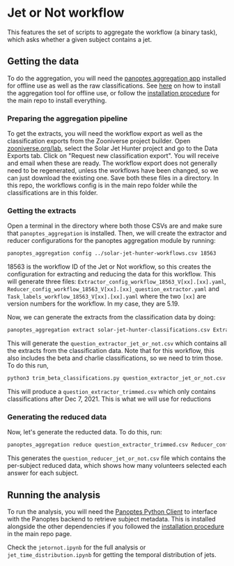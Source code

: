 Jet or Not workflow
===================

This features the set of scripts to aggregate the workflow (a binary task), which asks whether a given subject contains a jet. 

## Getting the data
To do the aggregation, you will need the [panoptes aggregation app](https://github.com/zooniverse/aggregation-for-caesar/) installed for offline use as well as the raw classifications. See [here](https://aggregation-caesar.zooniverse.org/README.html) on how to install the aggregation tool for offline use, or follow the [installation procedure](https://github.com/ramanakumars/SolarJets/blob/main/README.md/) for the main repo to install everything.

### Preparing the aggregation pipeline
To get the extracts, you will need the workflow export as well as the classification exports from the Zooniverse project builder. Open [zooniverse.org/lab](https://www.zooniverse.org/lab), select the Solar Jet Hunter project and go to the Data Exports tab. Click on "Request new classification export". You will receive and email when these are ready. The workflow export does not generally need to be regenerated, unless the workflows have been changed, so we can just download the existing one. Save both these files in a directory. In this repo, the workflows config is in the main repo folder while the classifications are in this folder. 

### Getting the extracts
Open a terminal in the directory where both those CSVs are and make sure that `panoptes_aggregation` is installed. Then, we will create the extractor and reducer configurations for the panoptes aggregation module by running:
```bash
panoptes_aggregation config ../solar-jet-hunter-workflows.csv 18563
```

18563 is the workflow ID of the Jet or Not workflow, so this creates the configuration for extracting and reducing the data for this workflow. This will generate three files: `Extractor_config_workflow_18563_V[xx].[xx].yaml`,  `Reducer_config_workflow_18563_V[xx].[xx]_question_extractor.yaml` and  `Task_labels_workflow_18563_V[xx].[xx].yaml` where the two `[xx]` are version numbers for the workflow. In my case, they are 5.19.

Now, we can generate the extracts from the classification data by doing:
```bash
panoptes_aggregation extract solar-jet-hunter-classifications.csv Extractor_config_workflow_18563_V5.19.yaml -o jet_or_not
```

This will generate the `question_extractor_jet_or_not.csv` which contains all the extracts from the classification data. Note that for this workflow, this also includes the beta and charlie classifications, so we need to trim those. To do this run,
```bash
python3 trim_beta_classifications.py question_extractor_jet_or_not.csv
```

This will produce a `question_extractor_trimmed.csv` which only contains classifications after Dec 7, 2021. This is what we will use for reductions

### Generating the reduced data
Now, let's generate the reducted data. To do this, run:
```bash
panoptes_aggregation reduce question_extractor_trimmed.csv Reducer_config_workflow_18563_V5.19_question_extractor.yaml -o jet_or_not 
```

This generates the `question_reducer_jet_or_not.csv` file which contains the per-subject reduced data, which shows how many volunteers selected each answer for each subject. 

## Running the analysis
To run the analysis, you will need the [Panoptes Python Client](https://github.com/zooniverse/panoptes-python-client) to interface with the Panoptes backend to retrieve subject metadata. This is installed alongside the other dependencies if you followed the [installation procedure](https://github.com/ramanakumars/SolarJets/blob/main/README.md) in the main repo page. 

Check the `jetornot.ipynb` for the full analysis or `jet_time_distribution.ipynb` for getting the temporal distribution of jets. 
